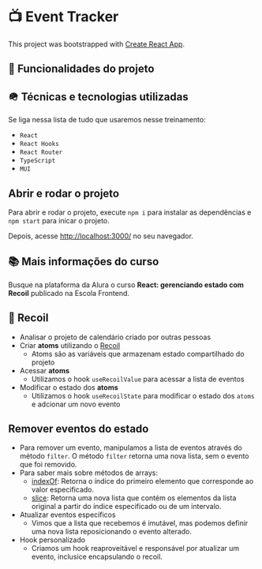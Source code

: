 # 📺 Event Tracker 

This project was bootstrapped with [Create React App](https://github.com/facebook/create-react-app).


## 🔨 Funcionalidades do projeto

## 🪖 Técnicas e tecnologias utilizadas
Se liga nessa lista de tudo que usaremos nesse treinamento:

- `React`
- `React Hooks`
- `React Router`
- `TypeScript`
- `MUI`

## Abrir e rodar o projeto
Para abrir e rodar o projeto, execute `npm i` para instalar as dependências e `npm start` para inicar o projeto.

Depois, acesse <a href="http://localhost:3000/">http://localhost:3000/</a> no seu navegador.

## 📚 Mais informações do curso

Busque na plataforma da Alura o curso **React: gerenciando estado com Recoil** publicado na Escola Frontend.

## 🎲 Recoil

- Analisar o projeto de calendário criado por outras pessoas
- Criar **atoms** utilizando o [Recoil](https://recoiljs.org/)
    - Atoms são as variáveis que armazenam estado compartilhado do projeto
- Acessar **atoms**
    - Utilizamos o hook `useRecoilValue` para acessar a lista de eventos
- Modificar o estado dos **atoms**
    - Utilizamos o hook `useRecoilState` para modificar o estado dos `atoms` e adcionar um novo evento

## Remover eventos do estado
- Para remover um evento, manipulamos a lista de eventos através do método `filter`. O método `filter` retorna uma nova lista, sem o evento que foi removido.
- Para saber mais sobre métodos de arrays:
    - [indexOf](https://developer.mozilla.org/pt-BR/docs/Web/JavaScript/Reference/Global_Objects/Array/indexOf): Retorna o índice do primeiro elemento que corresponde ao valor especificado.
    - [slice](https://developer.mozilla.org/pt-BR/docs/Web/JavaScript/Reference/Global_Objects/Array/slice): Retorna uma nova lista que contém os elementos da lista original a partir do índice especificado ou de um intervalo.
- Atualizar eventos específicos
    - Vimos que a lista que recebemos é imutável, mas podemos definir uma nova lista reposicionando o evento alterado.
- Hook personalizado
    - Criamos um hook reaproveitável e responsável por atualizar um evento, inclusice encapsulando o recoil.

